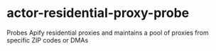 # actor-residential-proxy-probe
Probes Apify residential proxies and maintains a pool of proxies from specific ZIP codes or DMAs
